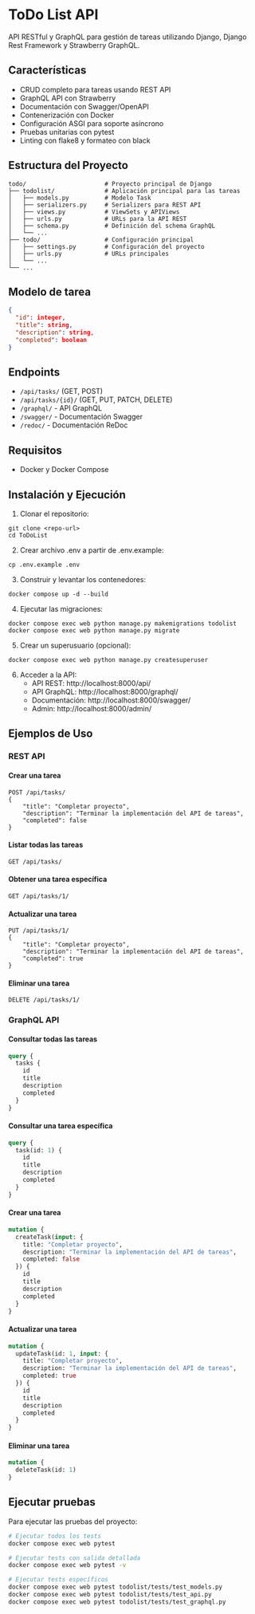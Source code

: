 # ToDo List API

API RESTful y GraphQL para gestión de tareas utilizando Django, Django Rest Framework y Strawberry GraphQL.

## Características

- CRUD completo para tareas usando REST API
- GraphQL API con Strawberry
- Documentación con Swagger/OpenAPI
- Contenerización con Docker
- Configuración ASGI para soporte asíncrono
- Pruebas unitarias con pytest
- Linting con flake8 y formateo con black

## Estructura del Proyecto

```
todo/                      # Proyecto principal de Django
├── todolist/              # Aplicación principal para las tareas
│   ├── models.py          # Modelo Task
│   ├── serializers.py     # Serializers para REST API
│   ├── views.py           # ViewSets y APIViews
│   ├── urls.py            # URLs para la API REST
│   ├── schema.py          # Definición del schema GraphQL
│   └── ...
├── todo/                  # Configuración principal
│   ├── settings.py        # Configuración del proyecto
│   ├── urls.py            # URLs principales
│   └── ...
└── ...
```

## Modelo de tarea

```json
{
  "id": integer,
  "title": string,
  "description": string,
  "completed": boolean
}
```

## Endpoints

- `/api/tasks/` (GET, POST)
- `/api/tasks/{id}/` (GET, PUT, PATCH, DELETE)
- `/graphql/` - API GraphQL
- `/swagger/` - Documentación Swagger
- `/redoc/` - Documentación ReDoc

## Requisitos

- Docker y Docker Compose

## Instalación y Ejecución

1. Clonar el repositorio:
```
git clone <repo-url>
cd ToDoList
```

2. Crear archivo .env a partir de .env.example:
```
cp .env.example .env
```

3. Construir y levantar los contenedores:
```
docker compose up -d --build
```

4. Ejecutar las migraciones:
```
docker compose exec web python manage.py makemigrations todolist
docker compose exec web python manage.py migrate
```

5. Crear un superusuario (opcional):
```
docker compose exec web python manage.py createsuperuser
```

6. Acceder a la API:
   - API REST: http://localhost:8000/api/
   - API GraphQL: http://localhost:8000/graphql/
   - Documentación: http://localhost:8000/swagger/
   - Admin: http://localhost:8000/admin/

## Ejemplos de Uso

### REST API

#### Crear una tarea
```
POST /api/tasks/
{
    "title": "Completar proyecto",
    "description": "Terminar la implementación del API de tareas",
    "completed": false
}
```

#### Listar todas las tareas
```
GET /api/tasks/
```

#### Obtener una tarea específica
```
GET /api/tasks/1/
```

#### Actualizar una tarea
```
PUT /api/tasks/1/
{
    "title": "Completar proyecto",
    "description": "Terminar la implementación del API de tareas",
    "completed": true
}
```

#### Eliminar una tarea
```
DELETE /api/tasks/1/
```

### GraphQL API

#### Consultar todas las tareas
```graphql
query {
  tasks {
    id
    title
    description
    completed
  }
}
```

#### Consultar una tarea específica
```graphql
query {
  task(id: 1) {
    id
    title
    description
    completed
  }
}
```

#### Crear una tarea
```graphql
mutation {
  createTask(input: {
    title: "Completar proyecto",
    description: "Terminar la implementación del API de tareas",
    completed: false
  }) {
    id
    title
    description
    completed
  }
}
```

#### Actualizar una tarea
```graphql
mutation {
  updateTask(id: 1, input: {
    title: "Completar proyecto",
    description: "Terminar la implementación del API de tareas",
    completed: true
  }) {
    id
    title
    description
    completed
  }
}
```

#### Eliminar una tarea
```graphql
mutation {
  deleteTask(id: 1)
}
```

## Ejecutar pruebas

Para ejecutar las pruebas del proyecto:

```bash
# Ejecutar todos los tests
docker compose exec web pytest

# Ejecutar tests con salida detallada
docker compose exec web pytest -v

# Ejecutar tests específicos
docker compose exec web pytest todolist/tests/test_models.py
docker compose exec web pytest todolist/tests/test_api.py
docker compose exec web pytest todolist/tests/test_graphql.py
```
